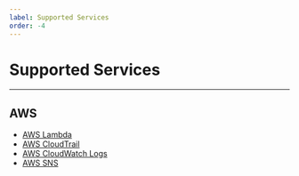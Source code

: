 ```yaml
---
label: Supported Services
order: -4
---
```


# Supported Services

---

## AWS

- [AWS Lambda](https://aws.amazon.com/lambda/)
- [AWS CloudTrail](https://aws.amazon.com/cloudtrail/)
- [AWS CloudWatch Logs](https://docs.aws.amazon.com/AmazonCloudWatch/latest/logs/WhatIsCloudWatchLogs.html)
- [AWS SNS](https://aws.amazon.com/sns/)

